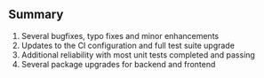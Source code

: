 ## Summary

1. Several bugfixes, typo fixes and minor enhancements
2. Updates to the CI configuration and full test suite upgrade
3. Additional reliability with most unit tests completed and passing
4. Several package upgrades for backend and frontend
